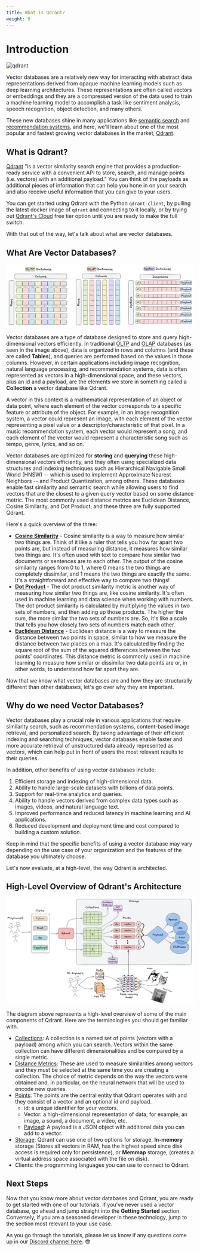 ```yaml
---
title: What is Qdrant?
weight: 9
---
```


# Introduction

![qdrant](https://qdrant.tech/images/logo_with_text.png)

Vector databases are a relatively new way for interacting with abstract data representations 
derived from opaque machine learning models such as deep learning architectures. These 
representations are often called vectors or embeddings and they are a compressed version of 
the data used to train a machine learning model to accomplish a task like sentiment analysis, 
speech recognition, object detection, and many others.

These new databases shine in many applications like [semantic search](https://en.wikipedia.org/wiki/Semantic_search) 
and [recommendation systems](https://en.wikipedia.org/wiki/Recommender_system), and here, we'll 
learn about one of the most popular and fastest growing vector databases in the market, [Qdrant](https://qdrant.tech).

## What is Qdrant?

[Qdrant](http://qdrant.tech) "is a vector similarity search engine that provides a production-ready 
service with a convenient API to store, search, and manage points (i.e. vectors) with an additional 
payload." You can think of the payloads as additional pieces of information that can help you 
hone in on your search and also receive useful information that you can give to your users.

You can get started using Qdrant with the Python `qdrant-client`, by pulling the latest docker 
image of `qdrant` and connecting to it locally, or by trying out [Qdrant's Cloud](https://cloud.qdrant.io/) 
free tier option until you are ready to make the full switch.

With that out of the way, let's talk about what are vector databases.

## What Are Vector Databases?

![dbs](https://raw.githubusercontent.com/ramonpzg/mlops-sydney-2023/main/images/databases.png)

Vector databases are a type of database designed to store and query high-dimensional vectors 
efficiently. In traditional [OLTP](https://www.ibm.com/topics/oltp) and [OLAP](https://www.ibm.com/topics/olap) 
databases (as seen in the image above), data is organized in rows and columns (and these are 
called **Tables**), and queries are performed based on the values in those columns. However, 
in certain applications including image recognition, natural language processing, and recommendation 
systems, data is often represented as vectors in a high-dimensional space, and these vectors, plus 
an id and a payload, are the elements we store in something called a **Collection** a vector 
database like Qdrant.

A vector in this context is a mathematical representation of an object or data point, where each 
element of the vector corresponds to a specific feature or attribute of the object. For example, 
in an image recognition system, a vector could represent an image, with each element of the vector 
representing a pixel value or a descriptor/characteristic of that pixel. In a music recommendation 
system, each vector would represent a song, and each element of the vector would represent a 
characteristic song such as tempo, genre, lyrics, and so on.

Vector databases are optimized for **storing** and **querying** these high-dimensional vectors 
efficiently, and they often using specialized data structures and indexing techniques such as 
Hierarchical Navigable Small World (HNSW) -- which is used to implement Approximate Nearest 
Neighbors -- and Product Quantization, among others. These databases enable fast similarity 
and semantic search while allowing users to find vectors that are the closest to a given query 
vector based on some distance metric. The most commonly used distance metrics are Euclidean 
Distance, Cosine Similarity, and Dot Product, and these three are fully supported Qdrant.

Here's a quick overview of the three:
- [**Cosine Similarity**](https://en.wikipedia.org/wiki/Cosine_similarity) - Cosine similarity 
is a way to measure how similar two things are. Think of it like a ruler that tells you how far 
apart two points are, but instead of measuring distance, it measures how similar two things 
are. It's often used with text to compare how similar two documents or sentences are to each 
other. The output of the cosine similarity ranges from 0 to 1, where 0 means the two things 
are completely dissimilar, and 1 means the two things are exactly the same. It's a straightforward 
and effective way to compare two things!
- [**Dot Product**](https://en.wikipedia.org/wiki/Dot_product) - The dot product similarity 
metric is another way of measuring how similar two things are, like cosine similarity. It's 
often used in machine learning and data science when working with numbers. The dot product 
similarity is calculated by multiplying the values in two sets of numbers, and then adding 
up those products. The higher the sum, the more similar the two sets of numbers are. So, it's 
like a scale that tells you how closely two sets of numbers match each other.
- [**Euclidean Distance**](https://en.wikipedia.org/wiki/Euclidean_distance) - Euclidean 
distance is a way to measure the distance between two points in space, similar to how we 
measure the distance between two places on a map. It's calculated by finding the square root 
of the sum of the squared differences between the two points' coordinates. This distance metric 
is commonly used in machine learning to measure how similar or dissimilar two data points are 
or, in other words, to understand how far apart they are.

Now that we know what vector databases are and how they are structurally different than other 
databases, let's go over why they are important.

## Why do we need Vector Databases?

Vector databases play a crucial role in various applications that require similarity search, such 
as recommendation systems, content-based image retrieval, and personalized search. By taking 
advantage of their efficient indexing and searching techniques, vector databases enable faster 
and more accurate retrieval of unstructured data already represented as vectors, which can 
help put in front of users the most relevant results to their queries.

In addition, other benefits of using vector databases include:
1. Efficient storage and indexing of high-dimensional data.
3. Ability to handle large-scale datasets with billions of data points.
4. Support for real-time analytics and queries.
5. Ability to handle vectors derived from complex data types such as images, videos, and natural language text.
6. Improved performance and reduced latency in machine learning and AI applications.
7. Reduced development and deployment time and cost compared to building a custom solution.

Keep in mind that the specific benefits of using a vector database may vary depending on the 
use case of your organization and the features of the database you ultimately choose.

Let's now evaluate, at a high-level, the way Qdrant is architected.

## High-Level Overview of Qdrant's Architecture

![qdrant](https://raw.githubusercontent.com/ramonpzg/mlops-sydney-2023/main/images/qdrant_overview_high_level.png)

The diagram above represents a high-level overview of some of the main components of Qdrant. Here 
are the terminologies you should get familiar with.

- [Collections](../concepts/collections/): A collection is a named set of 
points (vectors with a payload) among which you can search. Vectors within the same collection 
can have different dimensionalities and be compared by a single metric.
- [Distance Metrics](https://en.wikipedia.org/wiki/Metric_space): These are used to measure 
similarities among vectors and they must be selected at the same time you are creating a 
collection. The choice of metric depends on the way the vectors were obtained and, in particular, 
on the neural network that will be used to encode new queries.
- [Points](../concepts/points/): The points are the central entity that 
Qdrant operates with and they consist of a vector and an optional id and payload.
    - id: a unique identifier for your vectors.
    - Vector: a high-dimensional representation of data, for example, an image, a sound, a document, a video, etc.
    - [Payload](../concepts/payload/): A payload is a JSON object with additional data you can add to a vector.
- [Storage](../concepts/storage/): Qdrant can use one of two options for 
storage, **In-memory** storage (Stores all vectors in RAM, has the highest speed since disk 
access is required only for persistence), or **Memmap** storage, (creates a virtual address 
space associated with the file on disk).
- Clients: the programming languages you can use to connect to Qdrant.

## Next Steps

Now that you know more about vector databases and Qdrant, you are ready to get started with one 
of our tutorials. If you've never used a vector database, go ahead and jump straight into 
the **Getting Started** section. Conversely, if you are a seasoned developer in these 
technology, jump to the section most relevant to your use case.

As you go through the tutorials, please let us know if any questions come up in our 
[Discord channel here](https://qdrant.to/discord). 😎
